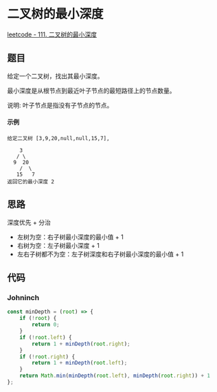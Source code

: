 # 二叉树的最小深度

[leetcode - 111. 二叉树的最小深度](https://leetcode-cn.com/problems/minimum-depth-of-binary-tree/)

## 题目
给定一个二叉树，找出其最小深度。

最小深度是从根节点到最近叶子节点的最短路径上的节点数量。

说明: 叶子节点是指没有子节点的节点。

#### 示例
```
给定二叉树 [3,9,20,null,null,15,7],

    3
   / \
  9  20
    /  \
   15   7
返回它的最小深度 2
```

## 思路
深度优先 + 分治
- 左树为空：右子树最小深度的最小值 + 1
- 右树为空：左子树最小深度 + 1
- 左右子树都不为空：左子树深度和右子树最小深度的最小值 + 1

## 代码

### Johninch
```js
const minDepth = (root) => {
    if (!root) {
        return 0;
    }
    if (!root.left) {
        return 1 + minDepth(root.right);
    }
    if (!root.right) {
        return 1 + minDepth(root.left);
    }
    return Math.min(minDepth(root.left), minDepth(root.right)) + 1
};
```